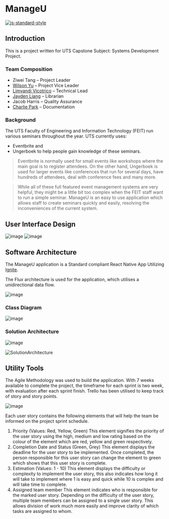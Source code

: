 # ManageU

[![js-standard-style](https://img.shields.io/badge/code%20style-standard-brightgreen.svg?style=flat)](http://standardjs.com/)

## Introduction

This is a project written for UTS Capstone Subject: Systems Development Project.

### Team Composition

- Ziwei Tang – Project Leader
- [Wilson Yu](https://github.com/unmentioned) – Project Vice Leader
- [Limyandi Vicotrico](https://github.com/limyandi) – Technical Lead
- [Jayden Liang](https://github.com/squabbi) – Librarian
- Jacob Harris – Quality Assurance
- [Charlie Park](https://github.com/charllieee) – Documentation

### Background

The UTS Faculty of Engineering and Information Technology (FEIT) run various seminars
throughout the year. 
UTS currently uses: 
- Eventbrite and 
- Ungerboek to help people gain knowledge of these seminars. 

> Eventbrite is normally used for small events like workshops
where the main goal is to register attendees. On the other hand, Ungerboek is used for larger
events like conferences that run for several days, have hundreds of attendees, deal with
conference fees and many more. 

> While all of these full featured event management systems
are very helpful, they might be a little bit too complex when the FEIT staff want to run a simple
seminar. ManageU is an easy to use application which allows staff to create seminars quickly
and easily, resolving the inconveniences of the current system.

## User Interface Design

![image](https://user-images.githubusercontent.com/19499685/90324446-2ec22380-dfae-11ea-95d6-f85e5440d0a2.png)
![image](https://user-images.githubusercontent.com/19499685/90324444-2cf86000-dfae-11ea-90f9-df6916b52c6f.png)

## Software Architecture

The ManageU application is a Standard compliant React Native App Utilizing [Ignite](https://github.com/infinitered/ignite).

The Flux architecture is used for the application, which utilises a unidirectional data flow.

![image](https://user-images.githubusercontent.com/19499685/90324427-f3bff000-dfad-11ea-9765-ee8d925a4269.png)

### Class Diagram

![image](https://user-images.githubusercontent.com/19499685/90324429-f91d3a80-dfad-11ea-8b19-7f3475794a89.png)

### Solution Architecture

![image](https://user-images.githubusercontent.com/19499685/90324539-30d8b200-dfaf-11ea-8a32-b5cf845f2bd1.png)


![SolutionArchitecture](https://user-images.githubusercontent.com/19499685/90324365-0128aa80-dfad-11ea-9566-aac899acc2e7.png)

## Utility Tools

The Agile Methodology was used to build the application. With 7 weeks available to complete the project, the timeframe for each sprint is two week, with evaluation after each sprint finish. Trello has been utilised to keep track of story and story points.

![image](https://user-images.githubusercontent.com/19499685/90324398-962ba380-dfad-11ea-863c-bde473f48a76.png)

Each user story contains the following elements that will help the team be informed on the
project sprint schedule.

1. Priority (Values: Red, Yellow, Green)
This element signifies the priority of the user story using the high, medium and low rating
based on the colour of the element which are red, yellow and green respectively.
2. Completion Date and Status (Green, Grey)
This element displays the deadline for the user story to be implemented. Once completed,
the person responsible for this user story can change the element to green which shows that
this user story is complete.
3. Estimation (Values: 1 - 10)
This element displays the difficulty or complexity to implement the user story, this also
indicates how long it will take to implement where 1 is easy and quick while 10 is complex
and will take time to complete.
4. Assigned team member
This element indicates who is responsible for the marked user story. Depending on the
difficulty of the user story, multiple team members can be assigned to a single user story.
This allows division of work much more easily and improve clarity of which tasks are assigned
to whom.
